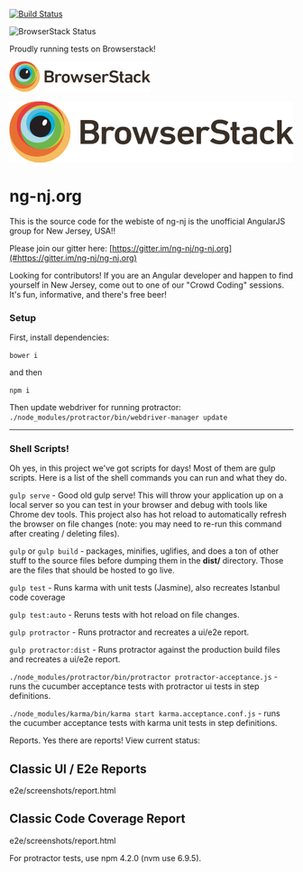 
[![Build Status](https://travis-ci.org/ng-nj/ng-nj.org.svg?branch=master)](https://travis-ci.org/ng-nj/ng-nj.org)

![BrowserStack Status](https://www.browserstack.com/automate/badge.svg?badge_key=<badge_key>)

Proudly running tests on Browserstack!
 
<img src="./Logo-01.svg" width="250px"/>

![Browserstack Logo](https://github.com/ng-nj/ng-nj.org/blob/master/Logo-01.svg "Browserstack Logo")

# ng-nj.org

This is the source code for the webiste of ng-nj is the unofficial AngularJS group for New Jersey, USA!! 

Please join our gitter here: [https://gitter.im/ng-nj/ng-nj.org](#https://gitter.im/ng-nj/ng-nj.org) 




Looking for contributors! If you are an Angular developer and happen to find yourself in New Jersey, come out to one of our "Crowd Coding" sessions. It's fun, informative, and there's free beer!


### Setup

First, install dependencies:

`bower i`

and then

`npm i`

Then update webdriver for running protractor:
`./node_modules/protractor/bin/webdriver-manager update`


---

### Shell Scripts!
Oh yes, in this project we've got scripts for days! Most of them are gulp scripts.
Here is a list of the shell commands you can run and what they do.

`gulp serve` - Good old gulp serve! This will throw your application up on a local
server so you can test in your browser and debug with tools like Chrome dev tools. 
This project also has hot reload to automatically refresh the browser on file 
changes (note: you may need to re-run this command after creating / deleting files).

`gulp` or `gulp build` - packages, minifies, uglifies, and does a ton of other stuff
 to the source files before dumping them in the **dist/** directory. Those are the 
 files that should be hosted to go live.


`gulp test` - Runs karma with unit tests (Jasmine), also recreates Istanbul code
coverage

`gulp test:auto` - Reruns tests with hot reload on file changes.

`gulp protractor` - Runs protractor and recreates a ui/e2e report.

`gulp protractor:dist` - Runs protractor against the production build files
and recreates a ui/e2e report.

`./node_modules/protractor/bin/protractor protractor-acceptance.js` - runs the 
cucumber acceptance tests with protractor ui tests in step definitions. 

`./node_modules/karma/bin/karma start karma.acceptance.conf.js` - runs the 
cucumber acceptance tests with karma unit tests in step definitions. 

Reports. Yes there are reports!
View current status:

## Classic UI / E2e Reports
e2e/screenshots/report.html

## Classic Code Coverage Report
e2e/screenshots/report.html

For protractor tests, use npm 4.2.0 (nvm use 6.9.5).
